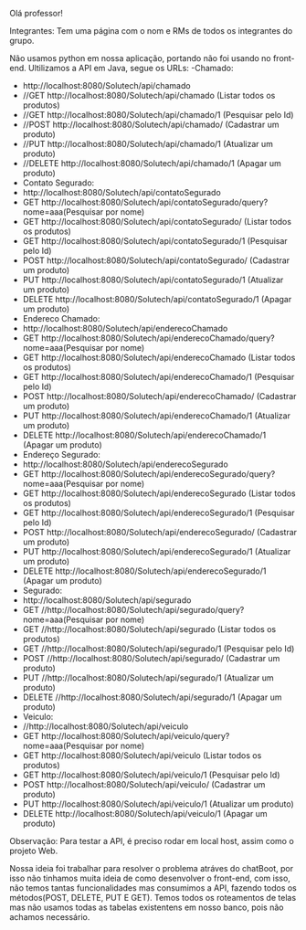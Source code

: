 Olá professor!

Integrantes: Tem uma página com o nom e RMs de todos os integrantes do grupo.

Não usamos python em nossa aplicação, portando não foi usando no front-end. Ultilizamos a API em Java, segue os URLs:
-Chamado:
- http://localhost:8080/Solutech/api/chamado
- //GET http://localhost:8080/Solutech/api/chamado (Listar todos os produtos)
- //GET http://localhost:8080/Solutech/api/chamado/1 (Pesquisar pelo Id)
- //POST http://localhost:8080/Solutech/api/chamado/ (Cadastrar um produto)
- //PUT http://localhost:8080/Solutech/api/chamado/1 (Atualizar um produto)
- //DELETE http://localhost:8080/Solutech/api/chamado/1 (Apagar um produto)
- Contato Segurado:
- http://localhost:8080/Solutech/api/contatoSegurado
- GET http://localhost:8080/Solutech/api/contatoSegurado/query?nome=aaa(Pesquisar por nome)
- GET http://localhost:8080/Solutech/api/contatoSegurado/ (Listar todos os produtos)
- GET http://localhost:8080/Solutech/api/contatoSegurado/1 (Pesquisar pelo Id)
- POST http://localhost:8080/Solutech/api/contatoSegurado/ (Cadastrar um produto)
- PUT http://localhost:8080/Solutech/api/contatoSegurado/1 (Atualizar um produto)
- DELETE http://localhost:8080/Solutech/api/contatoSegurado/1 (Apagar um produto)
- Endereco Chamado:
- http://localhost:8080/Solutech/api/enderecoChamado
- GET http://localhost:8080/Solutech/api/enderecoChamado/query?nome=aaa(Pesquisar por nome)
- GET http://localhost:8080/Solutech/api/enderecoChamado (Listar todos os produtos)
- GET http://localhost:8080/Solutech/api/enderecoChamado/1 (Pesquisar pelo Id)
- POST http://localhost:8080/Solutech/api/enderecoChamado/ (Cadastrar um produto)
- PUT http://localhost:8080/Solutech/api/enderecoChamado/1 (Atualizar um produto)
- DELETE http://localhost:8080/Solutech/api/enderecoChamado/1 (Apagar um produto)
- Endereço Segurado:
- http://localhost:8080/Solutech/api/enderecoSegurado
- GET http://localhost:8080/Solutech/api/enderecoSegurado/query?nome=aaa(Pesquisar por nome)
- GET http://localhost:8080/Solutech/api/enderecoSegurado (Listar todos os produtos)
- GET http://localhost:8080/Solutech/api/enderecoSegurado/1 (Pesquisar pelo Id)
- POST http://localhost:8080/Solutech/api/enderecoSegurado/ (Cadastrar um produto)
- PUT http://localhost:8080/Solutech/api/enderecoSegurado/1 (Atualizar um produto)
- DELETE http://localhost:8080/Solutech/api/enderecoSegurado/1 (Apagar um produto)
- Segurado:
- http://localhost:8080/Solutech/api/segurado
- GET //http://localhost:8080/Solutech/api/segurado/query?nome=aaa(Pesquisar por nome)
- GET //http://localhost:8080/Solutech/api/segurado (Listar todos os produtos)
- GET //http://localhost:8080/Solutech/api/segurado/1 (Pesquisar pelo Id)
- POST //http://localhost:8080/Solutech/api/segurado/ (Cadastrar um produto)
- PUT //http://localhost:8080/Solutech/api/segurado/1 (Atualizar um produto)
- DELETE //http://localhost:8080/Solutech/api/segurado/1 (Apagar um produto)
- Veiculo:
- //http://localhost:8080/Solutech/api/veiculo
- GET http://localhost:8080/Solutech/api/veiculo/query?nome=aaa(Pesquisar por nome)
- GET http://localhost:8080/Solutech/api/veiculo (Listar todos os produtos)
- GET http://localhost:8080/Solutech/api/veiculo/1 (Pesquisar pelo Id)
- POST http://localhost:8080/Solutech/api/veiculo/ (Cadastrar um produto)
- PUT http://localhost:8080/Solutech/api/veiculo/1 (Atualizar um produto)
- DELETE http://localhost:8080/Solutech/api/veiculo/1 (Apagar um produto)

Observação: Para testar a API, é preciso rodar em local host, assim como o projeto Web.

Nossa ideia foi trabalhar para resolver o problema atráves do chatBoot, por isso não tinhamos muita ideia de como desenvolver o front-end, com isso, não temos tantas funcionalidades mas consumimos a API, fazendo todos os métodos(POST, DELETE, PUT E GET). Temos todos os roteamentos de telas mas não usamos todas as tabelas existentens em nosso banco, pois não achamos necessário.

